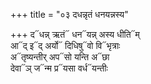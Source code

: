 +++
title = "०३ दधन्नृतं धनयन्नस्य"

+++
द᳓धन्न् ऋतं᳓ धन᳓यन्न् अस्य धीति᳓म्  
आ᳓द् इ᳓द् अर्यो᳓ दिधिषु᳓वो वि᳓भृत्राः  
अ᳓तृष्यन्तीर् अप᳓सो यन्ति अ᳓छा  
देवा᳓ञ् ज᳓न्म प्र᳓यसा वर्ध᳓यन्तीः